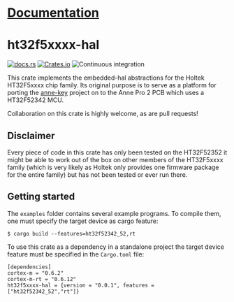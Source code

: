 # [Documentation](https://docs.rs/ht32f5xxxx-hal)

ht32f5xxxx-hal
=============

[![docs.rs](https://docs.rs/ht32f5xxxx-hal/badge.svg)](https://docs.rs/ht32f5xxxx-hal)
[![Crates.io](https://img.shields.io/crates/v/ht32f5xxxx-hal.svg)](https://crates.io/crates/ht32f5xxxx-hal)
![Continuous integration](https://github.com/ht32-rs/ht32f5xxxx-hal/workflows/Continuous%20integration/badge.svg)

This crate implements the embedded-hal abstractions for the Holtek HT32F5xxxx chip family. Its original purpose is to serve
as a platform for porting the [anne-key](https://github.com/ah-/anne-key) project on to the Anne Pro 2 PCB which uses a
HT32F52342 MCU.

Collaboration on this crate is highly welcome, as are pull requests!

## Disclaimer
Every piece of code in this crate has only been tested on the HT32F52352 it might be able to work out of the box on other
members of the HT32F5xxxx family (which is very likely as Holtek only provides one firmware package for the entire family) but
has not been tested or ever run there.

## Getting started
The `examples` folder contains several example programs. To compile
them, one must specify the target device as cargo feature:
```
$ cargo build --features=ht32f52342_52,rt
```

To use this crate as a dependency in a standalone project the
target device feature must be specified in the `Cargo.toml` file:
```
[dependencies]
cortex-m = "0.6.2"
cortex-m-rt = "0.6.12"
ht32f5xxxx-hal = {version = "0.0.1", features = ["ht32f52342_52","rt"]}
```
